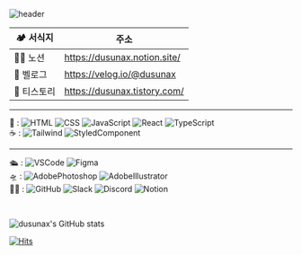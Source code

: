 ![header](https://capsule-render.vercel.app/api?type=Waving&color=1A5D1A&height=130&section=header&text=고객만족%20💐대박%20리뷰%20이벤트💐%20고객감동%20&fontSize=20&textColor=ffffff)

<!--
1. 블로그 링크
-->

| 🏕 서식지 | 주소 |
|--|--|
| 👩‍🌾 노션 | https://dusunax.notion.site/ |
| 🌱 벨로그 | https://velog.io/@dusunax |
| 🌾 티스토리 | https://dusunax.tistory.com/ |

---
<!-- 2. 기술 태그 -->
<!-- 
태그 출처
- tag from https://shields.io/category/dependencies
- logos from https://simpleicons.org/
-->

🍱 : ![HTML](https://img.shields.io/badge/HTML-E34F26?style=flat-square&logo=HTML5&logoColor=white)
![CSS](https://img.shields.io/badge/CSS-1572B6?style=flat-square&logo=CSS3&logoColor=white)
![JavaScript](https://img.shields.io/badge/JavaScript-F7DF1E?style=flat-square&logo=JavaScript&logoColor=white)
![React](https://img.shields.io/badge/React-61DAFB?style=flat-square&logo=React&logoColor=white)
![TypeScript](https://img.shields.io/badge/TypeScript-3178C6?style=flat-square&logo=TypeScript&logoColor=white)
<br />
☕️ : 
![Tailwind](https://img.shields.io/badge/Tailwind-06B6D4?style=flat-square&logo=tailwindcss&logoColor=white)
![StyledComponent](https://img.shields.io/badge/Styled%20Components-DB7093?style=flat-square&logo=styledcomponents&logoColor=white)

<!-- 익숙함 + 자신감 150 이상 시 주석 해제하기-->

<!-- [NestJS] 익숙함 20%, 자신감 50% -->
<!-- Todo: 토이에 NextJs 적극 활용, [Udemy 강의 보기](https://www.udemy.com/course/nextjs-react-the-complete-guide/) -->
<!-- ![Next.js](https://img.shields.io/badge/Next.js-000000?style=flat-square&logo=Next.js&logoColor=white) -->

<!-- [ThreeJS] 익숙함 70%, 자신감 50% -->
<!-- Todo: 일하면서 배운 내용 기반으로 토이 프로젝트 만들기-->
<!-- ![Three.JS](https://img.shields.io/badge/Three.js-049EF4?style=flat-square&logo=Three.js&logoColor=white) -->

<!-- [React Query] 익숙함 60%, 자신감 50% -->
<!-- Todo: 쓰는 기능만 쓰고 있으므로 심화 학습 필요 -->
<!-- 익숙함 60%, 자신감 40% <img src="https://img.shields.io/badge/React Query-FF4154?style=flat-square&logo=reactquery&logoColor=white"> -->

---
🛳 : 
![VSCode](https://img.shields.io/badge/VSCode-007ACC?style=flat-square&logo=Visualstudiocode&logoColor=white)
![Figma](https://img.shields.io/badge/Figma-F24E1E?style=flat-square&logo=figma&logoColor=white)
<br />
🛸 : 
![AdobePhotoshop](https://img.shields.io/badge/AdobePhotoshop-31A8FF?style=flat-square&logo=AdobePhotoshop&logoColor=white)
![AdobeIllustrator](https://img.shields.io/badge/AdobeIllustrator-FF9A00?style=flat-square&logo=AdobeIllustrator&logoColor=white)
<br />
🐱‍🏍 : 
![GitHub](https://img.shields.io/badge/GitHub-181717?style=flat-square&logo=GitHub&logoColor=white)
![Slack](https://img.shields.io/badge/Slack-4A154B?style=flat-square&logo=Slack&logoColor=white)
![Discord](https://img.shields.io/badge/Discord-5865F2?style=flat-square&logo=Discord&logoColor=white)
![Notion](https://img.shields.io/badge/Notion-000000?style=flat-square&logo=Notion&logoColor=white)
  
<!-- 
라이브러리: 출력x
<img src="https://img.shields.io/badge/Redux-764ABC?style=flat-square&logo=redux&logoColor=white">
<img src="https://img.shields.io/badge/Recoil-764ABC?style=flat-square&logo=npm&logoColor=white">
 -->
<!--
증명 어려움+실력이 취미
![Blender](https://img.shields.io/badge/Blender-E87D0D?style=flat-square&logo=blender&logoColor=white)
-->

<br />

<!-- Status -->
![dusunax's GitHub stats](https://github-readme-stats.vercel.app/api?username=dusunax&show_icons=true&bg_color=0,1A5D1A,F1C93B&title_color=FAE392&text_color=ffffff&border_color=1A5D1A)
<!-- ![Top Langs](https://github-readme-stats.vercel.app/api/top-langs/?username=dusunax&layout=compact&theme=dark) -->
<!-- <img src="https://server.dooboo.io/github-trophies/dusunax" style="width: 700px"/> -->
<!-- <img src="https://server.dooboo.io/github-stats-advanced/dusunax" style="width: 500px"/> -->

<!-- HITS / 카운터 -->
[![Hits](https://hits.seeyoufarm.com/api/count/incr/badge.svg?url=https%3A%2F%2Fgithub.com%2Fdusunax&count_bg=%2379C83D&title_bg=%23555555&icon=&icon_color=%23E7E7E7&title=hits&edge_flat=true)](https://github.com/dusunax/)

